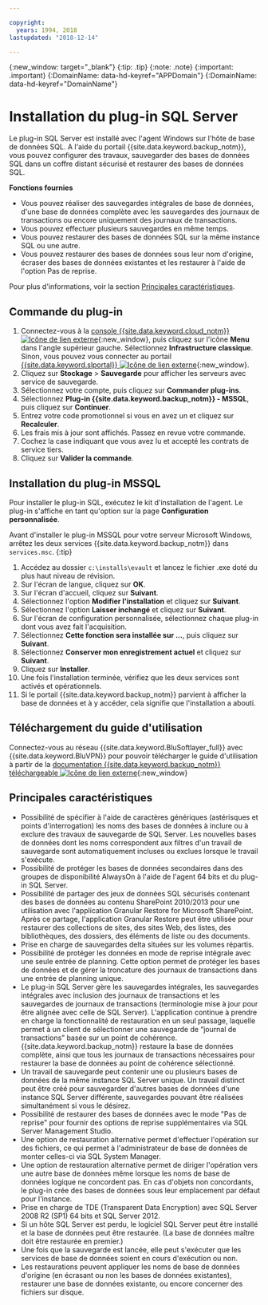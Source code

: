 ```yaml
---

copyright:
  years: 1994, 2018
lastupdated: "2018-12-14"

---
```

{:new_window: target="_blank"}
{:tip: .tip}
{:note: .note}
{:important: .important}
{:DomainName: data-hd-keyref="APPDomain"}
{:DomainName: data-hd-keyref="DomainName"}

# Installation du plug-in SQL Server

Le plug-in SQL Server est installé avec l'agent Windows sur l'hôte de base de données SQL. A l'aide du portail {{site.data.keyword.backup_notm}}, vous pouvez configurer des travaux, sauvegarder des bases de données SQL dans un coffre distant sécurisé et restaurer des bases de données SQL.

**Fonctions fournies**

- Vous pouvez réaliser des sauvegardes intégrales de base de données, d'une base de données complète avec les sauvegardes des journaux de transactions ou encore uniquement des journaux de transactions.
- Vous pouvez effectuer plusieurs sauvegardes en même temps.
- Vous pouvez restaurer des bases de données SQL sur la même instance SQL ou une autre.
- Vous pouvez restaurer des bases de données sous leur nom d'origine, écraser des bases de données existantes et les restaurer à l'aide de l'option Pas de reprise.

Pour plus d'informations, voir la section [Principales caractéristiques](#main-featues).

## Commande du plug-in

1. Connectez-vous à la [console {{site.data.keyword.cloud_notm}}![Icône de lien externe](../../icons/launch-glyph.svg "Icône de lien externe")](https://{DomainName}/){:new_window}, puis cliquez sur l'icône **Menu** dans l'angle supérieur gauche. Sélectionnez **Infrastructure classique**.<br/>
   Sinon, vous pouvez vous connecter au portail [{{site.data.keyword.slportal}} ![Icône de lien externe](../../icons/launch-glyph.svg "Icône de lien externe")](https://control.softlayer.com/){:new_window}.
2. Cliquez sur **Stockage** > **Sauvegarde** pour afficher les serveurs avec service de sauvegarde.
3. Sélectionnez votre compte, puis cliquez sur **Commander plug-ins**.
4. Sélectionnez **Plug-in {{site.data.keyword.backup_notm}} - MSSQL**, puis cliquez sur **Continuer**.
5. Entrez votre code promotionnel si vous en avez un et cliquez sur **Recalculer**.
6. Les frais mis à jour sont affichés. Passez en revue votre commande.
7. Cochez la case indiquant que vous avez lu et accepté les contrats de service tiers.
8. Cliquez sur **Valider la commande**.

## Installation du plug-in MSSQL

Pour installer le plug-in SQL, exécutez le kit d'installation de l'agent. Le plug-in s'affiche en tant qu'option sur la page **Configuration personnalisée**.

Avant d'installer le plug-in MSSQL pour votre serveur Microsoft Windows, arrêtez les deux services {{site.data.keyword.backup_notm}} dans `services.msc`.
{:tip}

1. Accédez au dossier `c:\installs\evault` et lancez le fichier .exe doté du plus haut niveau de révision.
2. Sur l'écran de langue, cliquez sur **OK**.
3. Sur l'écran d'accueil, cliquez sur **Suivant**.
4. Sélectionnez l'option **Modifier l'installation** et cliquez sur **Suivant**.
5. Sélectionnez l'option **Laisser inchangé** et cliquez sur **Suivant**.
6. Sur l'écran de configuration personnalisée, sélectionnez chaque plug-in dont vous avez fait l'acquisition.
7. Sélectionnez **Cette fonction sera installée sur ...**, puis cliquez sur **Suivant**.
8. Sélectionnez **Conserver mon enregistrement actuel** et cliquez sur **Suivant**.
9. Cliquez sur **Installer**.
10. Une fois l'installation terminée, vérifiez que les deux services sont activés et opérationnels.
11. Si le portail {{site.data.keyword.backup_notm}} parvient à afficher la base de données et à y accéder, cela signifie que l'installation a abouti.

## Téléchargement du guide d'utilisation

Connectez-vous au réseau {{site.data.keyword.BluSoftlayer_full}} avec {{site.data.keyword.BluVPN}} pour pouvoir télécharger le guide d'utilisation à partir de la [documentation {{site.data.keyword.backup_notm}} téléchargeable ![Icône de lien externe](../../icons/launch-glyph.svg "Icône de lien externe")](http://downloads.service.softlayer.com/evault/Documentation/){:new_window}

## Principales caractéristiques

- Possibilité de spécifier à l'aide de caractères génériques (astérisques et points d'interrogation) les noms des bases de données à inclure ou à exclure des travaux de sauvegarde de SQL Server. Les nouvelles bases de données dont les noms correspondent aux filtres d'un travail de sauvegarde sont automatiquement incluses ou exclues lorsque le travail s'exécute.
- Possibilité de protéger les bases de données secondaires dans des groupes de disponibilité AlwaysOn à l'aide de l'agent 64 bits et du plug-in SQL Server.
- Possibilité de partager des jeux de données SQL sécurisés contenant des bases de données au contenu SharePoint 2010/2013 pour une utilisation avec l'application Granular Restore for Microsoft SharePoint. Après ce partage, l'application Granular Restore peut être utilisée pour restaurer des collections de sites, des sites Web, des listes, des bibliothèques, des dossiers, des éléments de liste ou des documents.
- Prise en charge de sauvegardes delta situées sur les volumes répartis.
- Possibilité de protéger les données en mode de reprise intégrale avec une seule entrée de planning. Cette option permet de protéger les bases de données et de gérer la troncature des journaux de transactions dans une entrée de planning unique.
- Le plug-in SQL Server gère les sauvegardes intégrales, les sauvegardes intégrales avec inclusion des journaux de transactions et les sauvegardes de journaux de transactions (terminologie mise à jour pour être alignée avec celle de SQL Server). L'application continue à prendre en charge la fonctionnalité de restauration en un seul passage, laquelle permet à un client de sélectionner une sauvegarde de “journal de transactions” basée sur un point de cohérence. {{site.data.keyword.backup_notm}} restaure la base de données complète, ainsi que tous les journaux de transactions nécessaires pour restaurer la base de données au point de cohérence sélectionné.
- Un travail de sauvegarde peut contenir une ou plusieurs bases de données de la même instance SQL Server unique. Un travail distinct peut être créé pour sauvegarder d'autres bases de données d'une instance SQL Server différente, sauvegardes pouvant être réalisées simultanément si vous le désirez.
- Possibilité de restaurer des bases de données avec le mode "Pas de reprise" pour fournir des options de reprise supplémentaires via SQL Server Management Studio.
- Une option de restauration alternative permet d'effectuer l'opération sur des fichiers, ce qui permet à l'administrateur de base de données de monter celles-ci via SQL System Manager.
- Une option de restauration alternative permet de diriger l'opération vers une autre base de données même lorsque les noms de base de données logique ne concordent pas. En cas d'objets non concordants, le plug-in crée des bases de données sous leur emplacement par défaut pour l'instance.
- Prise en charge de TDE (Transparent Data Encryption) avec SQL Server 2008 R2 (SP1) 64 bits et SQL Server 2012.
- Si un hôte SQL Server est perdu, le logiciel SQL Server peut être installé et la base de données peut être restaurée. (La base de données maître doit être restaurée en premier.)
- Une fois que la sauvegarde est lancée, elle peut s'exécuter que les services de base de données soient en cours d'exécution ou non.
- Les restaurations peuvent appliquer les noms de base de données d'origine (en écrasant ou non les bases de données existantes), restaurer une base de données existante, ou encore concerner des fichiers sur disque.
